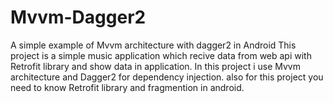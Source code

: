 # Mvvm-Dagger2
A simple example of Mvvm architecture with dagger2 in Android
This project is a simple music application which recive data from web api with Retrofit library and show data in application.
In this project i use Mvvm architecture and Dagger2 for dependency injection. also for this project you need to know Retrofit library and fragmention in android.

